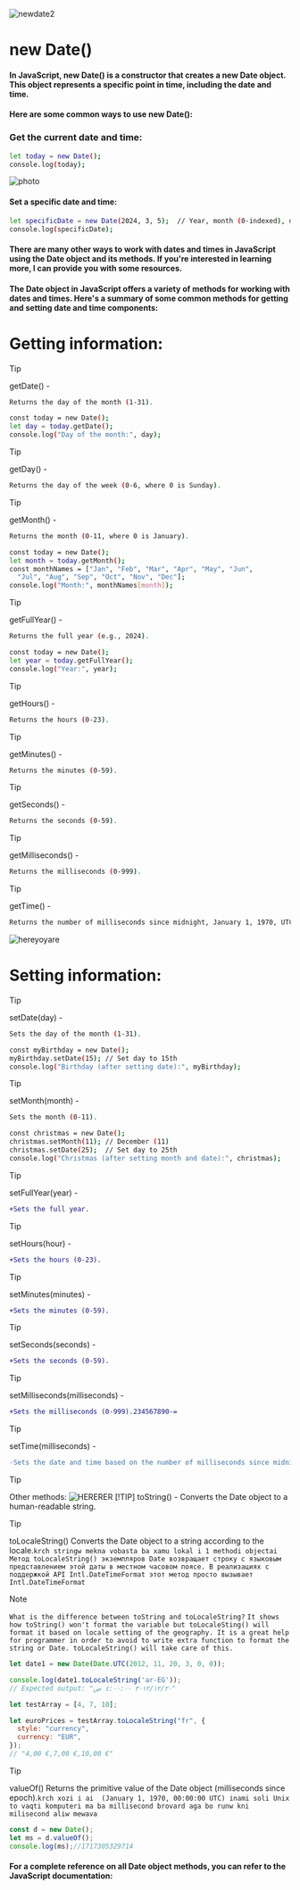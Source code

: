 ![newdate2](./newdate2)
# new Date()
#### In JavaScript, new Date() is a constructor that creates a new Date object. This object represents a specific point in time, including the date and time.
#### Here are some common ways to use new Date():
### Get the current date and time:
``` bash
let today = new Date();
console.log(today);
```
![photo](./newdate)
#### Set a specific date and time:
``` bash
let specificDate = new Date(2024, 3, 5);  // Year, month (0-indexed), day
console.log(specificDate);
```
#### There are many other ways to work with dates and times in JavaScript using the Date object and its methods. If you're interested in learning more, I can provide you with some resources.
#### The Date object in JavaScript offers a variety of methods for working with dates and times. Here's a summary of some common methods for getting and setting date and time components:

# Getting information:
>[!TIP]
>getDate() -
``` bash
Returns the day of the month (1-31).
```
``` bash
const today = new Date();
let day = today.getDate();
console.log("Day of the month:", day);
```
>[!TIP]
>getDay() - 
``` bash
Returns the day of the week (0-6, where 0 is Sunday).
```
>[!TIP]
>getMonth() - 
``` bash
Returns the month (0-11, where 0 is January).
```
``` bash
const today = new Date();
let month = today.getMonth();
const monthNames = ["Jan", "Feb", "Mar", "Apr", "May", "Jun",
  "Jul", "Aug", "Sep", "Oct", "Nov", "Dec"];
console.log("Month:", monthNames[month]);
```
>[!TIP]
>getFullYear() - 
``` bash
Returns the full year (e.g., 2024).
```
``` bash
const today = new Date();
let year = today.getFullYear();
console.log("Year:", year);
```
>[!TIP]
>getHours() - 
``` bash
Returns the hours (0-23).
```
>[!TIP]
>getMinutes() - 
``` bash
Returns the minutes (0-59).
```
>[!TIP]
>getSeconds() - 
``` bash
Returns the seconds (0-59).
```
>[!TIP]
>getMilliseconds() - 
``` bash
Returns the milliseconds (0-999).
```
>[!TIP]
>getTime() - 
``` bash
Returns the number of milliseconds since midnight, January 1, 1970, UTC.
```
![hereyoyare](./newdate3)
# Setting information:

>[!TIP]
>setDate(day) -
``` bash
Sets the day of the month (1-31).
```
``` bash
const myBirthday = new Date();
myBirthday.setDate(15); // Set day to 15th
console.log("Birthday (after setting date):", myBirthday);
```
>[!TIP]
>setMonth(month) - 
``` bash
Sets the month (0-11).
```
``` bash
const christmas = new Date();
christmas.setMonth(11); // December (11)
christmas.setDate(25);  // Set day to 25th
console.log("Christmas (after setting month and date):", christmas);
```
>[!TIP]
>setFullYear(year) - 
``` diff
+Sets the full year.
```
>[!TIP]
>setHours(hour) - 
``` diff
+Sets the hours (0-23).
```
>[!TIP]
>setMinutes(minutes) -
```diff
+Sets the minutes (0-59).
```
>[!TIP]
>setSeconds(seconds) - 
```diff
+Sets the seconds (0-59).
```
>[!TIP]
>setMilliseconds(milliseconds) - 
``` diff
+Sets the milliseconds (0-999).234567890-=
```
>[!TIP]
>setTime(milliseconds) - 
``` diff
-Sets the date and time based on the number of milliseconds since midnight, January 1, 1970, UTC.
```

>[!TIP]
>Other methods:
![HERERER](./newdate4)
>[!TIP]
> toString() - 
> Converts the Date object to a human-readable string.



>[!TIP]
>toLocaleString() 
>Converts the Date object to a string according to the locale.`krch stringw mekna vobasta ba xamu lokal i 1 methodi objectai Метод toLocaleString() экземпляров Date возвращает строку с языковым представлением этой даты в местном часовом поясе. В реализациях с поддержкой API Intl.DateTimeFormat этот метод просто вызывает Intl.DateTimeFormat `





>[!NOTE]
>`What is the difference between toString and toLocaleString?`
>`It shows how toString() won't format the variable but toLocaleSting() will format it based on locale setting of the geography. It is a great help for programmer in order to avoid to write extra function to format the string or Date. toLocaleString() will take care of this.`
```js
let date1 = new Date(Date.UTC(2012, 11, 20, 3, 0, 0));

console.log(date1.toLocaleString('ar-EG'));
// Expected output: "٢٠‏/١٢‏/٢٠١٢ ٤:٠٠:٠٠ ص"
```

```js
let testArray = [4, 7, 10];

let euroPrices = testArray.toLocaleString("fr", {
  style: "currency",
  currency: "EUR",
});
// "4,00 €,7,00 €,10,00 €"
```
>[!TIP]
>valueOf() 
>Returns the primitive value of the Date object (milliseconds since epoch).`krch xozi i ai  (January 1, 1970, 00:00:00 UTC) inami soli Unix to vaqti komputeri ma ba millisecond brovard aga bo runw kni milisecond aliw mewava`
```js
const d = new Date();
let ms = d.valueOf();
console.log(ms);//1717305329714
```
#### For a complete reference on all Date object methods, you can refer to the JavaScript documentation: